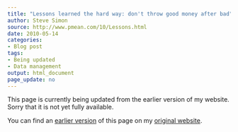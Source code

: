 ```yaml
---
title: "Lessons learned the hard way: don't throw good money after bad"
author: Steve Simon
source: http://www.pmean.com/10/Lessons.html
date: 2010-05-14
categories:
- Blog post
tags:
- Being updated
- Data management
output: html_document
page_update: no
---
```


This page is currently being updated from the earlier version of my website. Sorry that it is not yet fully available.

<!---More--->

You can find an [earlier version][sim1] of this page on my [original website][sim2].

[sim1]: http://www.pmean.com/10/Lessons.html
[sim2]: http://www.pmean.com/original_site.html
